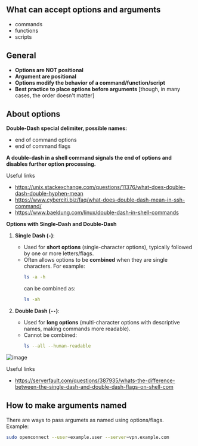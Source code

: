 ## What can accept options and arguments
- commands
- functions
- scripts

## General
- **Options are NOT positional**
- **Argument are positional**
- **Options modify the behavior of a command/function/script**
- **Best practice to place options before arguments** [though, in many cases, the order doesn't matter]

## About options
**Double-Dash special delimiter, possible names:**
- end of command options
- end of command flags

**A double-dash in a shell command signals the end of options and disables further option processing.**

Useful links
- https://unix.stackexchange.com/questions/11376/what-does-double-dash-double-hyphen-mean
- https://www.cyberciti.biz/faq/what-does-double-dash-mean-in-ssh-command/
- https://www.baeldung.com/linux/double-dash-in-shell-commands

**Options with Single-Dash and Double-Dash**

1. **Single Dash (`-`)**:
   - Used for **short options** (single-character options), typically followed by one or more letters/flags.
   - Often allows options to be **combined** when they are single characters. For example:
     ```bash
     ls -a -h
     ```
     can be combined as:
     ```bash
     ls -ah
     ```

2. **Double Dash (`--`)**:
   - Used for **long options** (multi-character options with descriptive names, making commands more readable).
   - Cannot be combined:
     ```bash
     ls --all --human-readable
     ```

![image](https://github.com/user-attachments/assets/568c5fad-135a-4d70-874b-03a95c64ea5d)

Useful links
- https://serverfault.com/questions/387935/whats-the-difference-between-the-single-dash-and-double-dash-flags-on-shell-com

## How to make arguments named

There are ways to pass argumets as named using options/flags.\
Example:
```bash
sudo openconnect --user=example.user --server=vpn.example.com
```

